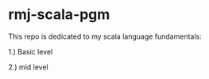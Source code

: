 # rmj-scala-pgm
This repo is dedicated to my scala language fundamentals:

1.) Basic level

2.) mid level
